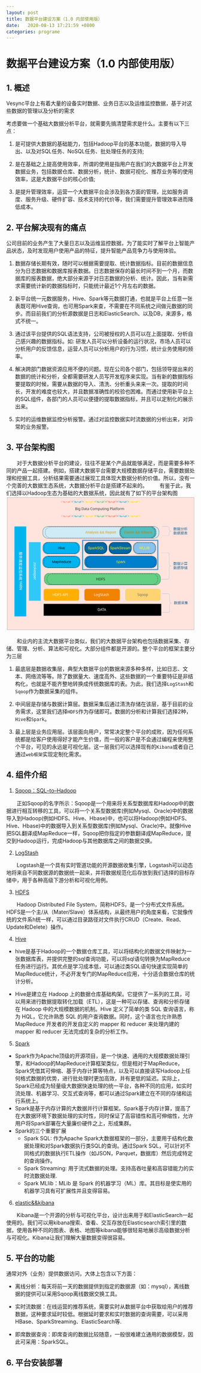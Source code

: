 ```yaml
---
layout: post
title: 数据平台建设方案（1.0 内部使用版）
date:   2020-08-13 17:21:59 +0800
categories: programe
---
```



# 数据平台建设方案（1.0 内部使用版）

## 1. 概述

Vesync平台上有着大量的设备实时数据、业务日志以及运维监控数据，基于对这些数据的管理以及分析的需求

考虑要做一个基础大数据分析平台，就需要先搞清楚需求是什么。主要有以下三点：

1. 是可提供大数据的基础能力，包括Hadoop平台的基本功能，数据的导入导出、以及对SQL任务、NoSQL任务、批处理任务的支持;

2. 是在基础之上提高使用效率，所谓的使用是指用户在我们的大数据平台上开发数据业务，包括数据仓库、数据分析，统计、数据可视化、推荐业务等的使用效率，这是大数据平台的核心价值;

3. 是提升管理效率，运营一个大数据平台会涉及到各方面的管理，比如服务调度、服务升级、硬件扩容、技术支持的代价等，我们需要提升管理效率进而降低成本。

## 2. 平台解决现有的痛点

公司目前的业务产生了大量日志以及运维监控数据，为了能实时了解平台上智能产品状态，及时发现用户使用产品的特征，提升智能产品竞争力与使用体验。

1. 数据存储长期有效，随时可以根据需要提取、统计数据指标。目前的数据信息分为日志数据和数据库报表数据。日志数据保存的最长时间不到一个月，而数据库的报表数据，绝大部分来源于对日志数据的分析、统计。因此，当有新需求需要统计新的数据指标时，只能统计最近1个月左右的数据。

2. 新平台统一元数据服务，Hive、Spark等元数据打通，也就是平台上任意一张表既可用Hive查询，也可用Spark来查，不需要在不同系统之间做元数据的同步。而目前我们的分析源数据是日志和ElasticSearch、以及DB，来源多，格式不统一。

3. 通过该平台提供的SQL语法支持，公司被授权的人员可以在上面提取、分析自己感兴趣的数据指标。如: 研发人员可以分析设备的运行状况，市场人员可以分析用户的反馈信息，运营人员可以分析用户的行为习惯，统计业务使用的频率。

4. 解决跨部门数据资源应用不便的问题。现在公司各个部门，包括领导提出来的数据的统计和分析，全都需要研发人员写开发程序来实现。当有新的数据指标要提取的时候，需要从数据的导入、清洗、分析重头来来一次。提取的时间长，开发的难度也较大，并且数据准确性的校验也困难。而通过使用新平台上的SQL组件，各部门的人员可以便捷的提取数据指标，并且可以定制化的展示出来。

5. 实时的运维数据监控分析报警。通过对监控数据实时流数据的分析出来，对异常的业务报警。

## 3. 平台架构图

&emsp;&emsp;对于大数据分析平台的建设，往往不是某个产品就能够满足，而是需要多种不同的产品一起搭建。例如，搭建大数据平台需要大规模数据存储平台，需要数据处理和挖掘工具，分析结果需要通过展现工具体现大数据分析的价值。所以，没有一个完善的大数据生态系统，大数据分析平台是搭建不起来的。
&emsp;&emsp;有鉴于此，我们选择以Hadoop生态为基础的大数据系统，因此就有了如下的平台架构图
![BigData](./assets/BigData.svg)

&emsp;&emsp;和业内的主流大数据平台类似，我们的大数据平台架构也包括数据采集、存储、管理、分析、算法和可视化。大部分组件都是开源的。整个平台的框架主要分为三层

1. 最底层是数据收集层，典型大数据平台的数据来源多种多样，比如日志、文本、网络流等等。除了数据量大、速度高外、这些数据的一个重要特征是非结构化，也就是不能齐整地转换成传统数据库的表。为此，我们选择`LogStash`和`Sqoop`作为数据采集的组件。

2. 中间层是存储与数据计算层。数据采集后通过清洗存储在该层，基于目前的业务需求，这里我们选择`HDFS`作为存储即可。数据的分析和计算我们选择2种，`Hive`和`Spark`。

3. 最上层是业务应用层。该层面向用户，常常决定整个平台的成败，因为任何系统都是给客户使用得好才能产生价值，而一般的客户是不会通过编程来使用整个平台，可见的永远是可视化层。这一层我们可以选择现有的`Kibana`或者自己通过`web框架`实现定制化需求。

## 4. 组件介绍

1. [Sqoop：SQL–to–Hadoop](http://sqoop.apache.org/)

&emsp;&emsp;正如Sqoop的名字所示：Sqoop是一个用来将关系型数据库和Hadoop中的数据进行相互转移的工具，可以将一个关系型数据库(例如Mysql、Oracle)中的数据导入到Hadoop(例如HDFS、Hive、Hbase)中，也可以将Hadoop(例如HDFS、Hive、Hbase)中的数据导入到关系型数据库(例如Mysql、Oracle)中。就像Hive把SQL翻译成MapReduce一样，Sqoop把你指定的参数翻译成MapReduce，提交到Hadoop运行，完成Hadoop与其他数据库之间的数据交换。

2. [LogStash](https://www.elastic.co/cn/products/logstash)

&emsp;&emsp;Logstash是一个具有实时管道功能的开源数据收集引擎，Logstash可以动态地将来自不同数据源的数据统一起来，并将数据规范化后存放到我们选择的目标存储中，用于各种高级下游分析和可视化用例。

3. [HDFS](https://hadoop.apache.org/docs/stable/hadoop-project-dist/hadoop-hdfs/HdfsUserGuide.html)

&emsp;&emsp;Hadoop Distributed File System，简称HDFS，是一个分布式文件系统。HDFS是一个主/从（Mater/Slave）体系结构，从最终用户的角度来看，它就像传统的文件系h统一样，可以通过目录路径对文件执行CRUD（Create、Read、Update和Delete）操作。

4. [Hive](https://hive.apache.org/)

* hive是基于Hadoop的一个数据仓库工具，可以将结构化的数据文件映射为一张数据库表，并提供完整的sql查询功能，可以将sql语句转换为MapReduce任务进行运行。其优点是学习成本低，可以通过类SQL语句快速实现简单的MapReduce统计，不必开发专门的MapReduce应用，十分适合数据仓库的统计分析。

* Hive是建立在 Hadoop 上的数据仓库基础构架。它提供了一系列的工具，可以用来进行数据提取转化加载（ETL），这是一种可以存储、查询和分析存储在 Hadoop 中的大规模数据的机制。Hive 定义了简单的类 SQL 查询语言，称为 HQL，它允许熟悉 SQL 的用户查询数据。同时，这个语言也允许熟悉 MapReduce 开发者的开发自定义的 mapper 和 reducer 来处理内建的 mapper 和 reducer 无法完成的复杂的分析工作。

5. [Spark](https://spark.apache.org/)

* Spark作为Apache顶级的开源项目，是一个快速、通用的大规模数据处理引擎，和Hadoop的MapReduce计算框架类似，但是相对于MapReduce，Spark凭借其可伸缩、基于内存计算等特点，以及可以直接读写Hadoop上任何格式数据的优势，进行批处理时更加高效，并有更低的延迟。实际上，Spark已经成为轻量级大数据快速处理的统一平台，各种不同的应用，如实时流处理、机器学习、交互式查询等，都可以通过Spark建立在不同的存储和运行系统上。
* Spark是基于内存计算的大数据并行计算框架。Spark基于内存计算，提高了在大数据环境下数据处理的实时性，同时保证了高容错性和高可伸缩性，允许用户将Spark部署在大量廉价硬件之上，形成集群。
* Spark的三个重要扩展
  * Spark SQL: 作为Apache Spark大数据框架的一部分，主要用于结构化数据处理和对Spark数据执行类SQL的查询。通过Spark SQL，可以针对不同格式的数据执行ETL操作（如JSON，Parquet，数据库）然后完成特定的查询操作。
  * Spark Streaming: 用于流式数据的处理。支持高吞吐量和高容错能力的实时流数据处理.
  * Spark MLlib：MLib 是 Spark 的机器学习（ML）库。其目标是使实用的机器学习具有可扩展性并且变得容易。

6. [elastic&&kibana](https://www.elastic.co/cn/)

&emsp;&emsp;Kibana是一个开源的分析与可视化平台，设计出来用于和ElasticSearch一起使用的。我们可以用kibana搜索、查看、交互存放在Elasticsearch索引里的数据，使用各种不同的图表、表格、地图等kibana能够很轻易地展示高级数据分析与可视化。Kibana让我们理解大量数据变得很容易。

## 5. 平台的功能

通常对外（业务）提供数据访问，大体上包含以下方面：

* 离线分析：每天将前一天的数据提供到指定的数据源（如：mysql），离线数据的提供可以采用Sqoop离线数据交换工具。

* 实时流数据：在线运营的推荐系统，需要实时从数据平台中获取给用户的推荐数据，这种要求延时较低。根据延时要求和实时数据的查询需要，可以采用HBase、SparkStreaming、ElasticSearch等.

* 即席数据查询：即席查询的数据比较随意，一般很难建立通用的数据模型，因此可采用：SparkSQL。

## 6. 平台安装部署

